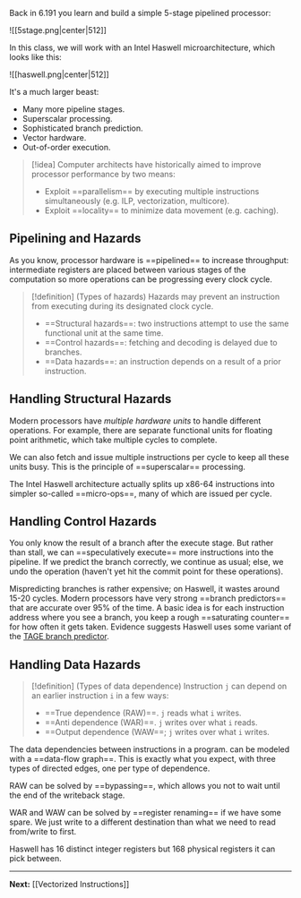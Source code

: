 Back in 6.191 you learn and build a simple 5-stage pipelined processor:

![[5stage.png|center|512]]

In this class, we will work with an Intel Haswell microarchitecture, which looks like this:

![[haswell.png|center|512]]

It's a much larger beast:

* Many more pipeline stages.
* Superscalar processing.
* Sophisticated branch prediction.
* Vector hardware.
* Out-of-order execution.

> [!idea]
> Computer architects have historically aimed to improve processor performance by two means:
> 
> * Exploit ==parallelism== by executing multiple instructions simultaneously (e.g. ILP, vectorization, multicore).
> * Exploit ==locality== to minimize data movement (e.g. caching).

## Pipelining and Hazards

As you know, processor hardware is ==pipelined== to increase throughput: intermediate registers are placed between various stages of the computation so more operations can be progressing every clock cycle.

> [!definition] (Types of hazards)
> Hazards may prevent an instruction from executing during its designated clock cycle.
> 
> * ==Structural hazards==: two instructions attempt to use the same functional unit at the same time.
> * ==Control hazards==: fetching and decoding is delayed due to branches.
> * ==Data hazards==: an instruction depends on a result of a prior instruction.

## Handling Structural Hazards

Modern processors have *multiple hardware units* to handle different operations. For example, there are separate functional units for floating point arithmetic, which take multiple cycles to complete.

We can also fetch and issue multiple instructions per cycle to keep all these units busy. This is the principle of ==superscalar== processing.

The Intel Haswell architecture actually splits up x86-64 instructions into simpler so-called ==micro-ops==, many of which are issued per cycle.

## Handling Control Hazards

You only know the result of a branch after the execute stage. But rather than stall, we can ==speculatively execute== more instructions into the pipeline. If we predict the branch correctly, we continue as usual; else, we undo the operation (haven't yet hit the commit point for these operations).

Mispredicting branches is rather expensive; on Haswell, it wastes around 15-20 cycles. Modern processors have very strong ==branch predictors== that are accurate over 95% of the time. A basic idea is for each instruction address where you see a branch, you keep a rough ==saturating counter== for how often it gets taken. Evidence suggests Haswell uses some variant of the [TAGE branch predictor](https://jilp.org/vol8/v8paper1.pdf).

## Handling Data Hazards

> [!definition] (Types of data dependence)
> Instruction `j` can depend on an earlier instruction `i` in a few ways:
> 
> * ==True dependence (RAW)==. `j` reads what `i` writes.
> * ==Anti dependence (WAR)==. `j` writes over what `i` reads.
> * ==Output dependence (WAW==; `j` writes over what `i` writes.

The data dependencies between instructions in a program. can be modeled with a ==data-flow graph==. This is exactly what you expect, with three types of directed edges, one per type of dependence.

RAW can be solved by ==bypassing==, which allows you not to wait until the end of the writeback stage.

WAR and WAW can be solved by ==register renaming== if we have some spare. We just write to a different destination than what we need to read from/write to first.

Haswell has 16 distinct integer registers but 168 physical registers it can pick between.

---

**Next:** [[Vectorized Instructions]]
